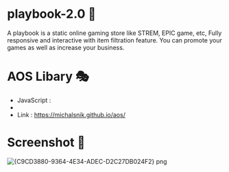 # playbook-2.0 🎀
A playbook is a static online gaming store like STREM, EPIC game, etc, Fully responsive and interactive with item filtration feature. You can promote your games as well as increase your business.

# AOS Libary 🎭
- JavaScript : <script src="https://unpkg.com/aos@2.3.1/dist/aos.js"></script>
- <script>AOS.init()</script>
- Link : https://michalsnik.github.io/aos/

# Screenshot 🎨
![{C9CD3880-9364-4E34-ADEC-D2C27DB024F2} png](https://user-images.githubusercontent.com/70909882/120590787-bb17d700-c458-11eb-9610-5753836b851a.jpg)
